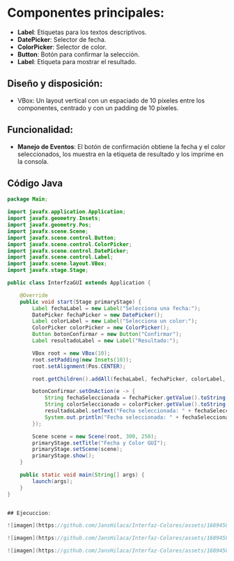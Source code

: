 # Componentes principales:
- **Label**: Etiquetas para los textos descriptivos.
- **DatePicker**: Selector de fecha.
- **ColorPicker**: Selector de color.
- **Button**: Botón para confirmar la selección.
- **Label**: Etiqueta para mostrar el resultado.

## Diseño y disposición:
- VBox: Un layout vertical con un espaciado de 10 píxeles entre los componentes, centrado y con un padding de 10 píxeles.

## Funcionalidad:
- **Manejo de Eventos**: El botón de confirmación obtiene la fecha y el color seleccionados, los muestra en la etiqueta de resultado y los imprime en la consola.

## Código Java

```java
package Main;

import javafx.application.Application;
import javafx.geometry.Insets;
import javafx.geometry.Pos;
import javafx.scene.Scene;
import javafx.scene.control.Button;
import javafx.scene.control.ColorPicker;
import javafx.scene.control.DatePicker;
import javafx.scene.control.Label;
import javafx.scene.layout.VBox;
import javafx.stage.Stage;

public class InterfzaGUI extends Application {

    @Override
    public void start(Stage primaryStage) {
        Label fechaLabel = new Label("Selecciona una fecha:");
        DatePicker fechaPicker = new DatePicker();
        Label colorLabel = new Label("Selecciona un color:");
        ColorPicker colorPicker = new ColorPicker();
        Button botonConfirmar = new Button("Confirmar");
        Label resultadoLabel = new Label("Resultado:");

        VBox root = new VBox(10);
        root.setPadding(new Insets(10));
        root.setAlignment(Pos.CENTER);

        root.getChildren().addAll(fechaLabel, fechaPicker, colorLabel, colorPicker, botonConfirmar, resultadoLabel);

        botonConfirmar.setOnAction(e -> {
            String fechaSeleccionada = fechaPicker.getValue().toString();
            String colorSeleccionado = colorPicker.getValue().toString();
            resultadoLabel.setText("Fecha seleccionada: " + fechaSeleccionada + "\nColor seleccionado: " + colorSeleccionado);
            System.out.println("Fecha seleccionada: " + fechaSeleccionada + ", Color seleccionado: " + colorSeleccionado);
        });

        Scene scene = new Scene(root, 300, 250);
        primaryStage.setTitle("Fecha y Color GUI");
        primaryStage.setScene(scene);
        primaryStage.show();
    }

    public static void main(String[] args) {
        launch(args);
    }
}


## Ejecuccion:

![imagen](https://github.com/JansHilaca/Interfaz-Colores/assets/168945853/9ba37a10-43e7-4894-9dd5-ab478fdb508d)

![imagen](https://github.com/JansHilaca/Interfaz-Colores/assets/168945853/3c8f2dcd-9855-4f04-8e37-9285c8a561af)

![imagen](https://github.com/JansHilaca/Interfaz-Colores/assets/168945853/858699f5-9bb8-4165-9829-f26179e397a0)



